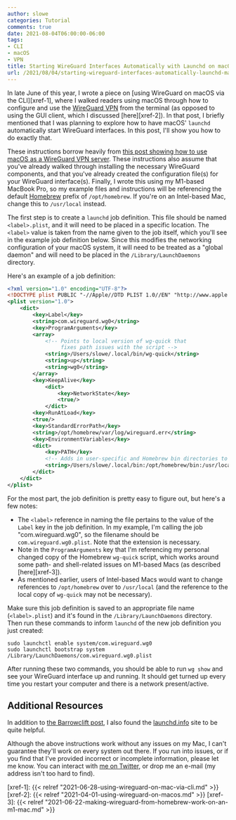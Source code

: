 ```yaml
---
author: slowe
categories: Tutorial
comments: true
date: 2021-08-04T06:00:00-06:00
tags:
- CLI
- macOS
- VPN
title: Starting WireGuard Interfaces Automatically with Launchd on macOS
url: /2021/08/04/starting-wireguard-interfaces-automatically-launchd-macos
---
```


In late June of this year, I wrote a piece on [using WireGuard on macOS via the CLI][xref-1], where I walked readers using macOS through how to configure and use the [WireGuard VPN][link-1] from the terminal (as opposed to using the GUI client, which I discussed [here][xref-2]). In that post, I briefly mentioned that I was planning to explore how to have macOS' `launchd` automatically start WireGuard interfaces. In this post, I'll show you how to do exactly that.<!--more-->

These instructions borrow heavily from [this post showing how to use macOS as a WireGuard VPN server][link-2]. These instructions also assume that you've already walked through installing the necessary WireGuard components, and that you've already created the configuration file(s) for your WireGuard interface(s). Finally, I wrote this using my M1-based MacBook Pro, so my example files and instructions will be referencing the default [Homebrew][link-3] prefix of `/opt/homebrew`. If you're on an Intel-based Mac, change this to `/usr/local` instead.

The first step is to create a `launchd` job definition. This file should be named `<label>.plist`, and it will need to be placed in a specific location. The `<label>` value is taken from the name given to the job itself, which you'll see in the example job definition below. Since this modifies the networking configuration of your macOS system, it will need to be treated as a "global daemon" and will need to be placed in the `/Library/LaunchDaemons` directory.

Here's an example of a job definition:

```xml
<?xml version="1.0" encoding="UTF-8"?>
<!DOCTYPE plist PUBLIC "-//Apple//DTD PLIST 1.0//EN" "http://www.apple.com/DTDs/PropertyList-1.0.dtd">
<plist version="1.0">
    <dict>
        <key>Label</key>
        <string>com.wireguard.wg0</string>
        <key>ProgramArguments</key>
        <array>
            <!-- Points to local version of wg-quick that
                 fixes path issues with the script -->
            <string>/Users/slowe/.local/bin/wg-quick</string>
            <string>up</string>
            <string>wg0</string>
        </array>
        <key>KeepAlive</key>
            <dict>
                <key>NetworkState</key>
                <true/>
            </dict>
        <key>RunAtLoad</key>
        <true/>
        <key>StandardErrorPath</key>
        <string>/opt/homebrew/var/log/wireguard.err</string>
        <key>EnvironmentVariables</key>
        <dict>
            <key>PATH</key>
            <!-- Adds in user-specific and Homebrew bin directories to start of PATH -->
            <string>/Users/slowe/.local/bin:/opt/homebrew/bin:/usr/local/sbin:/usr/local/bin:/usr/bin:/bin:/usr/sbin:/sbin</string>
        </dict>
    </dict>
</plist>
```

For the most part, the job definition is pretty easy to figure out, but here's a few notes:

* The `<label>` reference in naming the file pertains to the value of the `Label` key in the job definition. In my example, I'm calling the job "com.wireguard.wg0", so the filename should be `com.wireguard.wg0.plist`. Note that the extension is necessary.
* Note in the `ProgramArguments` key that I'm referencing my personal changed copy of the Homebrew `wg-quick` script, which works around some path- and shell-related issues on M1-based Macs (as described [here][xref-3]).
* As mentioned earlier, users of Intel-based Macs would want to change references to `/opt/homebrew` over to `/usr/local` (and the reference to the local copy of `wg-quick` may not be necessary).

Make sure this job definition is saved to an appropriate file name (`<label>.plist`) and it's found in the `/Library/LaunchDaemons` directory. Then run these commands to inform `launchd` of the new job definition you just created:

    sudo launchctl enable system/com.wireguard.wg0
    sudo launchctl bootstrap system /Library/LaunchDaemons/com.wireguard.wg0.plist

After running these two commands, you should be able to run `wg show` and see your WireGuard interface up and running. It should get turned up every time you restart your computer and there is a network present/active.

## Additional Resources

In addition to [the Barrowclift post][link-2], I also found the [launchd.info][link-4] site to be quite helpful.

Although the above instructions work without any issues on my Mac, I can't guarantee they'll work on every system out there. If you run into issues, or if you find that I've provided incorrect or incomplete information, please let me know. You can interact with [me on Twitter][link-5], or drop me an e-mail (my address isn't too hard to find).

[link-1]: https://www.wireguard.com/
[link-2]: https://barrowclift.me/post/wireguard-server-on-macos
[link-3]: https://brew.sh
[link-4]: https://launchd.info/
[link-5]: https://twitter.com/scott_lowe
[xref-1]: {{< relref "2021-06-28-using-wireguard-on-mac-via-cli.md" >}}
[xref-2]: {{< relref "2021-04-01-using-wireguard-on-macos.md" >}}
[xref-3]: {{< relref "2021-06-22-making-wireguard-from-homebrew-work-on-an-m1-mac.md" >}}
